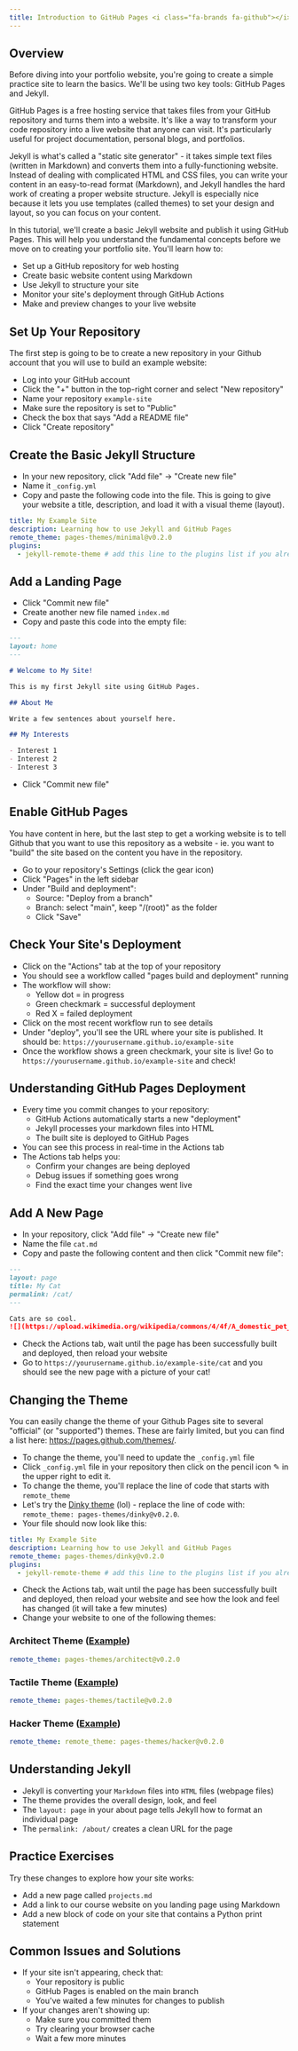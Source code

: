 ```yaml
---
title: Introduction to GitHub Pages <i class="fa-brands fa-github"></i>
---
```


## Overview

Before diving into your portfolio website, you're going to create a simple practice site to learn the basics. We'll be using two key tools: GitHub Pages and Jekyll.

GitHub Pages is a free hosting service that takes files from your GitHub repository and turns them into a website. It's like a way to transform your code repository into a live website that anyone can visit. It's particularly useful for project documentation, personal blogs, and portfolios.

Jekyll is what's called a "static site generator" - it takes simple text files (written in Markdown) and converts them into a fully-functioning website. Instead of dealing with complicated HTML and CSS files, you can write your content in an easy-to-read format (Markdown), and Jekyll handles the hard work of creating a proper website structure. Jekyll is especially nice because it lets you use templates (called themes) to set your design and layout, so you can focus on your content.

In this tutorial, we'll create a basic Jekyll website and publish it using GitHub Pages. This will help you understand the fundamental concepts before we move on to creating your portfolio site. You'll learn how to:

- Set up a GitHub repository for web hosting
- Create basic website content using Markdown
- Use Jekyll to structure your site
- Monitor your site's deployment through GitHub Actions
- Make and preview changes to your live website

## Set Up Your Repository

The first step is going to be to create a new repository in your Github account that you will use to build an example website:

- Log into your GitHub account
- Click the "+" button in the top-right corner and select "New repository"
- Name your repository `example-site`
- Make sure the repository is set to "Public"
- Check the box that says "Add a README file"
- Click "Create repository"

## Create the Basic Jekyll Structure

- In your new repository, click "Add file" → "Create new file"
- Name it `_config.yml`
- Copy and paste the following code into the file. This is going to give your website a title, description, and load it with a visual theme (layout).

```yaml
title: My Example Site
description: Learning how to use Jekyll and GitHub Pages
remote_theme: pages-themes/minimal@v0.2.0
plugins:
  - jekyll-remote-theme # add this line to the plugins list if you already have one
```

## Add a Landing Page

- Click "Commit new file"
- Create another new file named `index.md`
- Copy and paste this code into the empty file:

```markdown
---
layout: home
---

# Welcome to My Site!

This is my first Jekyll site using GitHub Pages.

## About Me

Write a few sentences about yourself here.

## My Interests

- Interest 1
- Interest 2
- Interest 3
```

- Click "Commit new file"

## Enable GitHub Pages

You have content in here, but the last step to get a working website is to tell Github that you want to use this repository as a website - ie. you want to "build" the site based on the content you have in the repository.

- Go to your repository's Settings (click the gear icon)
- Click "Pages" in the left sidebar
- Under "Build and deployment":
  - Source: "Deploy from a branch"
  - Branch: select "main", keep "/(root)" as the folder
  - Click "Save"

## Check Your Site's Deployment

- Click on the "Actions" tab at the top of your repository
- You should see a workflow called "pages build and deployment" running
- The workflow will show:
  - Yellow dot = in progress
  - Green checkmark = successful deployment
  - Red X = failed deployment
- Click on the most recent workflow run to see details
- Under "deploy", you'll see the URL where your site is published. It should be: `https://yourusername.github.io/example-site`
- Once the workflow shows a green checkmark, your site is live! Go to `https://yourusername.github.io/example-site` and check!

## Understanding GitHub Pages Deployment

- Every time you commit changes to your repository:
  - GitHub Actions automatically starts a new "deployment"
  - Jekyll processes your markdown files into HTML
  - The built site is deployed to GitHub Pages
- You can see this process in real-time in the Actions tab
- The Actions tab helps you:
  - Confirm your changes are being deployed
  - Debug issues if something goes wrong
  - Find the exact time your changes went live

## Add A New Page

- In your repository, click "Add file" → "Create new file"
- Name the file `cat.md`
- Copy and paste the following content and then click "Commit new file":

```markdown
---
layout: page
title: My Cat
permalink: /cat/
---

Cats are so cool.
![](https://upload.wikimedia.org/wikipedia/commons/4/4f/A_domestic_pet_cat_inside_of_a_pet_stroller.jpg)
```

- Check the Actions tab, wait until the page has been successfully built and deployed, then reload your website
- Go to `https://yourusername.github.io/example-site/cat` and you should see the new page with a picture of your cat!

## Changing the Theme

You can easily change the theme of your Github Pages site to several "official" (or "supported") themes. These are fairly limited, but you can find a list here: <https://pages.github.com/themes/>.

- To change the theme, you'll need to update the `_config.yml` file
- Click `_config.yml` file in your repository then click on the pencil icon ✎ in the upper right to edit it.
- To change the theme, you'll replace the line of code that starts with `remote_theme`
- Let's try the [Dinky theme](https://pages-themes.github.io/dinky/) (lol) - replace the line of code with: `remote_theme: pages-themes/dinky@v0.2.0`.
- Your file should now look like this:

```yaml
title: My Example Site
description: Learning how to use Jekyll and GitHub Pages
remote_theme: pages-themes/dinky@v0.2.0
plugins:
  - jekyll-remote-theme # add this line to the plugins list if you already have one
```

- Check the Actions tab, wait until the page has been successfully built and deployed, then reload your website and see how the look and feel has changed (it will take a few minutes)
- Change your website to one of the following themes:

### Architect Theme ([Example](https://pages-themes.github.io/architect/))

```yaml
remote_theme: pages-themes/architect@v0.2.0
```

### Tactile Theme ([Example](https://pages-themes.github.io/tactile/))

```yaml
remote_theme: pages-themes/tactile@v0.2.0
```

### Hacker Theme ([Example](https://pages-themes.github.io/hacker/))

```yaml
remote_theme: remote_theme: pages-themes/hacker@v0.2.0
```

## Understanding Jekyll

- Jekyll is converting your `Markdown` files into `HTML` files (webpage files)
- The theme provides the overall design, look, and feel
- The `layout: page` in your about page tells Jekyll how to format an individual page
- The `permalink: /about/` creates a clean URL for the page

## Practice Exercises

Try these changes to explore how your site works:

- Add a new page called `projects.md`
- Add a link to our course website on you landing page using Markdown
- Add a new block of code on your site that contains a Python print statement

## Common Issues and Solutions

- If your site isn't appearing, check that:
  - Your repository is public
  - GitHub Pages is enabled on the main branch
  - You've waited a few minutes for changes to publish
- If your changes aren't showing up:
  - Make sure you committed them
  - Try clearing your browser cache
  - Wait a few more minutes
